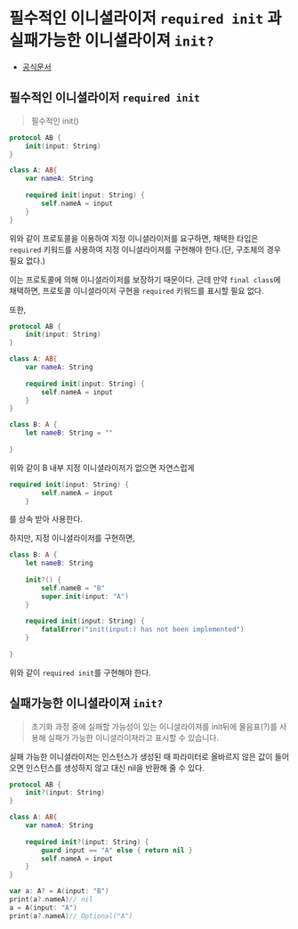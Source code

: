 # 필수적인 이니셜라이저 `required init` 과 실패가능한 이니셜라이져 `init?`
- [공식문서](https://docs.swift.org/swift-book/LanguageGuide/Initialization.html)

## 필수적인 이니셜라이저 `required init`
> 필수적인 init() 

```swift
protocol AB {
    init(input: String)
}

class A: AB{
    var nameA: String
    
    required init(input: String) {
        self.nameA = input
    }
}
```

위와 같이 프로토콜을 이용하여 지정 이니셜라이저를 요구하면, 채택한 타입은 `required` 키워드를 사용하여 지정 이니셜라이져를 구현해야 한다.(단, 구조체의 경우 필요 없다.)

이는 프로토콜에 의해 이니셜라이저를 보장하기 때문이다. 근데 만약 `final class`에 채택하면, 프로토콜 이니셜라이저 구현을 `required` 키워드를 표시할 필요 없다.

또한, 

```swift
protocol AB {
    init(input: String)
}

class A: AB{
    var nameA: String
    
    required init(input: String) {
        self.nameA = input
    }
}

class B: A {
    let nameB: String = ""
    
}

```

위와 같이 B 내부 지정 이니셜라이저가 없으면 자연스럽게 

```swift
required init(input: String) {
        self.nameA = input
    }
```
를 상속 받아 사용한다.

하지만, 지정 이니셜라이저를 구현하면, 

```swift
class B: A {
    let nameB: String
    
    init?() {
        self.nameB = "B"
        super.init(input: "A")
    }
    
    required init(input: String) {
        fatalError("init(input:) has not been implemented")
    }
    
}
```
위와 같이 `required init`를 구현해야 한다.

## 실패가능한 이니셜라이져 `init?`
> 초기화 과정 중에 실패할 가능성이 있는 이니셜라이져를 init뒤에 물음표(?)를 사용해 실패가 가능한 이니셜라이져라고 표시할 수 있습니다.

실패 가능한 이니셜라이저는 인스턴스가 생성된 때 파라미터로 올바르지 않은 값이 들어오면 인스턴스를 생성하지 않고 대신 nil을 반환해 줄 수 있다.

```swift
protocol AB {
    init?(input: String)
}

class A: AB{
    var nameA: String
    
    required init?(input: String) {
        guard input == "A" else { return nil }
        self.nameA = input
    }
}

var a: A? = A(input: "B")
print(a?.nameA)// nil
a = A(input: "A")
print(a?.nameA)// Optional("A")
```
